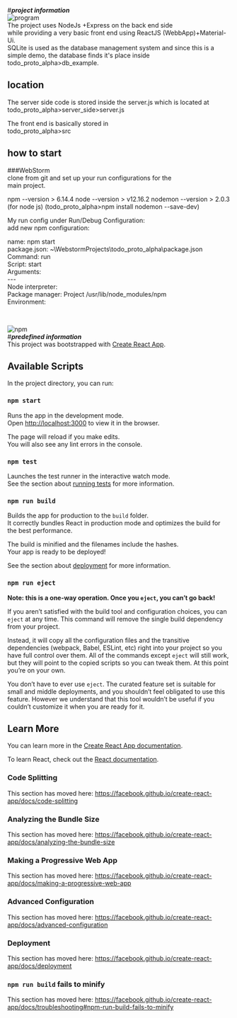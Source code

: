 
#___project information___ <br />
![program](https://github.com/MartinJewski/todo_proto_alpha/tree/master/example_run.png?raw=true) <br />
The project uses NodeJs +Express on the back end side  <br />
while providing a very basic front end using ReactJS (WebbApp)+Material-Ui. <br />
SQLite is used as the database management system and since this is a simple demo, 
the database finds it's place inside todo_proto_alpha>db_example. <br />

## location <br />
The server side code is stored inside the server.js which is located at <br />
   todo_proto_alpha>server_side>server.js <br />
   
The front end is basically stored in <br />
todo_proto_alpha>src <br />

## how to start  <br />
###WebStorm  <br />
clone from git and set up your run configurations for the <br />
main project. <br />

npm --version > 6.14.4
node --version > v12.16.2
nodemon --version > 2.0.3 (for node js) (todo_proto_alpha>npm install nodemon --save-dev)

My run config under Run/Debug Configuration: <br />
add new npm configuration:  <br />

name: npm start <br />
package.json: ~\WebstormProjects\todo_proto_alpha\package.json <br />
Command: run <br />
Script: start <br />
Arguments: <br />
---<br />
Node interpreter: <br />
Package manager: Project /usr/lib/node_modules/npm<br />
Environment: <br />

<br />

![npm](https://github.com/MartinJewski/todo_proto_alpha/tree/master/npm.png?raw=true)  <br />
#___predefined information___  <br />
This project was bootstrapped with [Create React App](https://github.com/facebook/create-react-app).

## Available Scripts  <br />

In the project directory, you can run:

### `npm start`  <br />

Runs the app in the development mode.<br />
Open [http://localhost:3000](http://localhost:3000) to view it in the browser.

The page will reload if you make edits.<br />
You will also see any lint errors in the console.

### `npm test`

Launches the test runner in the interactive watch mode.<br />
See the section about [running tests](https://facebook.github.io/create-react-app/docs/running-tests) for more information.

### `npm run build`

Builds the app for production to the `build` folder.<br />
It correctly bundles React in production mode and optimizes the build for the best performance.

The build is minified and the filenames include the hashes.<br />
Your app is ready to be deployed!

See the section about [deployment](https://facebook.github.io/create-react-app/docs/deployment) for more information.

### `npm run eject`

**Note: this is a one-way operation. Once you `eject`, you can’t go back!**

If you aren’t satisfied with the build tool and configuration choices, you can `eject` at any time. This command will remove the single build dependency from your project.

Instead, it will copy all the configuration files and the transitive dependencies (webpack, Babel, ESLint, etc) right into your project so you have full control over them. All of the commands except `eject` will still work, but they will point to the copied scripts so you can tweak them. At this point you’re on your own.

You don’t have to ever use `eject`. The curated feature set is suitable for small and middle deployments, and you shouldn’t feel obligated to use this feature. However we understand that this tool wouldn’t be useful if you couldn’t customize it when you are ready for it.

## Learn More

You can learn more in the [Create React App documentation](https://facebook.github.io/create-react-app/docs/getting-started).

To learn React, check out the [React documentation](https://reactjs.org/).

### Code Splitting

This section has moved here: https://facebook.github.io/create-react-app/docs/code-splitting

### Analyzing the Bundle Size

This section has moved here: https://facebook.github.io/create-react-app/docs/analyzing-the-bundle-size

### Making a Progressive Web App

This section has moved here: https://facebook.github.io/create-react-app/docs/making-a-progressive-web-app

### Advanced Configuration

This section has moved here: https://facebook.github.io/create-react-app/docs/advanced-configuration

### Deployment

This section has moved here: https://facebook.github.io/create-react-app/docs/deployment

### `npm run build` fails to minify

This section has moved here: https://facebook.github.io/create-react-app/docs/troubleshooting#npm-run-build-fails-to-minify
